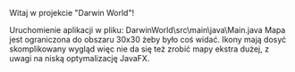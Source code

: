 Witaj w projekcie "Darwin World"!

Uruchomienie aplikacji w pliku: DarwinWorld\src\main\java\Main.java
Mapa jest ograniczona do obszaru 30x30 żeby było coś widać.
Ikony mają dosyć skomplikowany wygląd więc nie da się też zrobić mapy ekstra dużej, z uwagi na niską optymalizację JavaFX.

